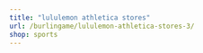 ```yaml
---
title: "lululemon athletica stores"
url: /burlingame/lululemon-athletica-stores-3/
shop: sports
---
```

